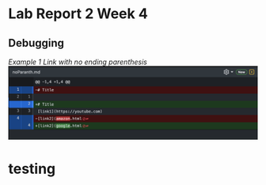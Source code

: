 # Lab Report 2 Week 4
## Debugging

_Example 1_
_Link with no ending parenthesis_
![image](images/file1.png)

# testing
